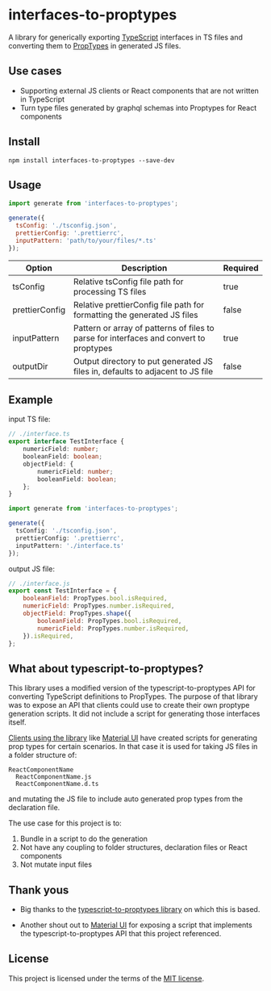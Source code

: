 # interfaces-to-proptypes

A library for generically exporting [TypeScript](https://www.npmjs.com/package/typescript) interfaces in TS files and converting them to [PropTypes](https://www.npmjs.com/package/prop-types) in generated JS files.

## Use cases

* Supporting external JS clients or React components that are not written in TypeScript
* Turn type files generated by graphql schemas into Proptypes for React components

## Install

```
npm install interfaces-to-proptypes --save-dev
```

## Usage

```javascript
import generate from 'interfaces-to-proptypes';

generate({
  tsConfig: './tsconfig.json',
  prettierConfig: '.prettierrc',
  inputPattern: 'path/to/your/files/*.ts'
});
```

| Option         | Description                                                                            | Required  |
|----------------|----------------------------------------------------------------------------------------|-----------|
| tsConfig       | Relative tsConfig file path for processing TS files                                    | true      |
| prettierConfig | Relative prettierConfig file path for formatting the generated JS files                | false     |
| inputPattern   | Pattern or array of patterns of files to parse for interfaces and convert to proptypes | true      |
| outputDir      | Output directory to put generated JS files in, defaults to adjacent to JS file         | false     | 

## Example

input TS file:

```typescript
// ./interface.ts
export interface TestInterface {
    numericField: number;
    booleanField: boolean;
    objectField: {
        numericField: number;
        booleanField: boolean;
    };
}
```

```typescript
import generate from 'interfaces-to-proptypes';

generate({
  tsConfig: './tsconfig.json',
  prettierConfig: '.prettierrc',
  inputPattern: './interface.ts'
});
```

output JS file:

```javascript
// ./interface.js
export const TestInterface = {
	booleanField: PropTypes.bool.isRequired,
	numericField: PropTypes.number.isRequired,
	objectField: PropTypes.shape({
		booleanField: PropTypes.bool.isRequired,
		numericField: PropTypes.number.isRequired,
	}).isRequired,
};
```

## What about typescript-to-proptypes?

This library uses a modified version of the typescript-to-proptypes API for converting TypeScript definitions to PropTypes. The purpose of that library was to expose an API that clients could use to create their own proptype generation scripts. It did not include a script for generating those interfaces itself.

[Clients using the library](https://github.com/merceyz/typescript-to-proptypes/network/dependents?package_id=UGFja2FnZS00NTc3Mzk2ODk%3D) like [Material UI](https://github.com/mui-org/material-ui/blob/master/scripts/generateProptypes.ts)
have created scripts for generating prop types for certain scenarios. In that case it is used for taking JS files in a folder structure of:

```
ReactComponentName
  ReactComponentName.js
  ReactComponentName.d.ts
```

and mutating the JS file to include auto generated prop types from the declaration file.

The use case for this project is to:

1. Bundle in a script to do the generation
2. Not have any coupling to folder structures, declaration files or React components
3. Not mutate input files

## Thank yous

* Big thanks to the [typescript-to-proptypes library](https://github.com/merceyz/typescript-to-proptypes) on which this is based.

* Another shout out to [Material UI](https://github.com/mui-org/material-ui/blob/master/scripts/generateProptypes.ts) for exposing a script that implements the typescript-to-proptypes API that this project referenced.

## License

This project is licensed under the terms of the [MIT license](/LICENSE).

